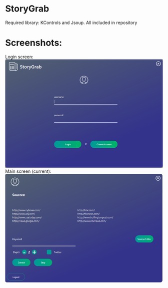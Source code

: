# StoryGrab
Required library: KControls and Jsoup. All included in repository

# Screenshots: 
Login screen:
![alt text](screenshots/sglogin.PNG "Login screen")
Main screen (current):
![alt text](screenshots/storygrabmain.PNG "Main screen") 
